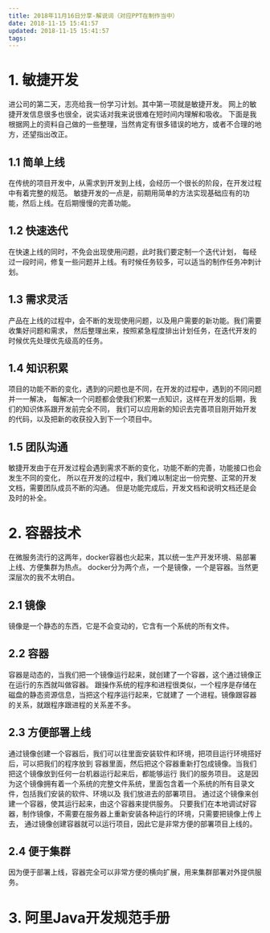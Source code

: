 ```yaml
---
title: 2018年11月16日分享-解说词（对应PPT在制作当中）
date: 2018-11-15 15:41:57
updated: 2018-11-15 15:41:57
tags:
---
```


# 1. 敏捷开发
进公司的第二天，志亮给我一份学习计划。其中第一项就是敏捷开发。
网上的敏捷开发信息很多也很全，说实话对我来说很难在短时间内理解和吸收。
下面是我根据网上的资料自己做的一些整理，当然肯定有很多错误的地方，或者不合理的地方，还望指出改正。

## 1.1 简单上线
在传统的项目开发中，从需求到开发到上线，会经历一个很长的阶段，在开发过程中有着完整的规范。
敏捷开发的一点是，前期用简单的方法实现基础应有的功能，然后上线。在后期慢慢的完善功能。

## 1.2 快速迭代
在快速上线的同时，不免会出现使用问题，此时我们要定制一个迭代计划，
每经过一段时间，修复一些问题并上线。有时候任务较多，可以适当的制作任务冲刺计划。

## 1.3 需求灵活
产品在上线的过程中，会不断的发现使用问题，以及用户需要的新功能。我们需要收集好问题和需求，
然后整理出来，按照紧急程度排出计划任务，在迭代开发的时候优先处理优先级高的任务。

## 1.4 知识积累
项目的功能不断的变化，遇到的问题也是不同，在开发的过程中，遇到的不同问题并一一解决，
每解决一个问题都会使我们积累一点知识，这样在开发的后期，我们的知识体系跟开发前完全不同，
我们可以应用新的知识去完善项目刚开始开发的代码，以及把新的收获投入到下一个项目中。

## 1.5 团队沟通
敏捷开发由于在开发过程会遇到需求不断的变化，功能不断的完善，功能接口也会发生不同的变化，
所以在开发的过程中，我们难以制定出一份完整、正常的开发文档，需要团队成员不断的沟通。
但是功能完成后，开发文档和说明文档还是会及时的补全。

# 2. 容器技术
在微服务流行的这两年，docker容器也火起来，其以统一生产开发环境、易部署上线、方便集群为热点。
docker分为两个点，一个是镜像，一个是容器。当然更深层次的我不太明白。
## 2.1 镜像
镜像是一个静态的东西，它是不会变动的，它含有一个系统的所有文件。

## 2.2 容器
容器是动态的，当我们把一个镜像运行起来，就创建了一个容器，这个通过镜像正在运行的东西就叫做容器。
跟操作系统的程序和进程很类似，一个程序是存储在磁盘的静态资源信息，当把这个程序运行起来，它就建了
一个进程。镜像跟容器的关系，就跟程序跟进程的关系差不多。

## 2.3 方便部署上线
通过镜像创建一个容器后，我们可以往里面安装软件和环境，把项目运行环境搭好后，可以把我们的程序放到
容器里面，然后把这个容器重新打包成镜像。当我们把这个镜像放到任何一台机器运行起来后，都能够运行
我们的服务项目。
这是因为这个镜像拥有着一个系统的完整文件系统，里面包含着一个系统的所有目录文件，包括我们安装的软件、环境以及
我们放进去的部署项目。
通过这个镜像来创建一个容器，使其运行起来，由这个容器来提供服务。
只要我们在本地调试好容器，制作镜像，不需要在服务器上重新安装各种运行的环境，只需要把镜像上传上去，
通过镜像创建容器就可以运行项目，因此它是非常方便的部署项目上线的。

## 2.4 便于集群
因为便于部署上线，容器完全可以非常方便的横向扩展，用来集群部署对外提供服务。

# 3. 阿里Java开发规范手册



